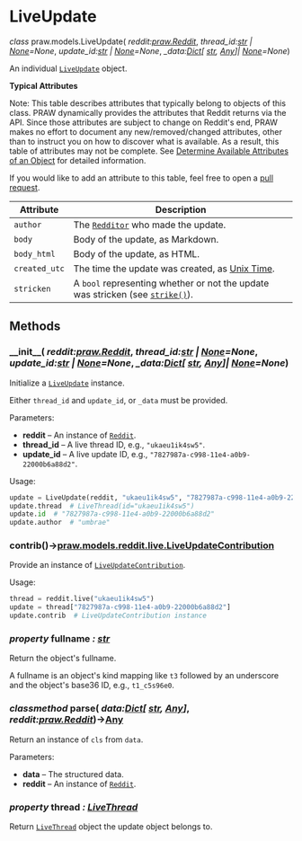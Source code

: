 # LiveUpdate

_class_ praw.models.LiveUpdate( _reddit:[praw.Reddit](https://praw.readthedocs.io/en/stable/code_overview/reddit_instance.html#praw.Reddit "praw.Reddit")_, _thread\_id:[str](https://docs.python.org/3/library/stdtypes.html#str "(in Python v3.11)") \| [None](https://docs.python.org/3/library/constants.html#None "(in Python v3.11)")=None_, _update\_id:[str](https://docs.python.org/3/library/stdtypes.html#str "(in Python v3.11)") \| [None](https://docs.python.org/3/library/constants.html#None "(in Python v3.11)")=None_, _\_data:[Dict](https://docs.python.org/3/library/typing.html#typing.Dict "(in Python v3.11)")\[ [str](https://docs.python.org/3/library/stdtypes.html#str "(in Python v3.11)"), [Any](https://docs.python.org/3/library/typing.html#typing.Any "(in Python v3.11)")\]\| [None](https://docs.python.org/3/library/constants.html#None "(in Python v3.11)")=None_)

An individual [`LiveUpdate`](https://praw.readthedocs.io/en/stable/code_overview/models/liveupdate.html#praw.models.LiveUpdate "praw.models.LiveUpdate") object.

**Typical Attributes**

Note: This table describes attributes that typically belong to objects of this class. PRAW
dynamically provides the attributes that Reddit returns via the API. Since those
attributes are subject to change on Reddit's end, PRAW makes no effort to document
any new/removed/changed attributes, other than to instruct you on how to discover
what is available. As a result, this table of attributes may not be complete. See
[Determine Available Attributes of an Object](https://praw.readthedocs.io/en/stable/getting_started/quick_start.html#determine-available-attributes-of-an-object) for detailed information.

If you would like to add an attribute to this table, feel free to open a [pull request](https://github.com/praw-dev/praw/pulls).

| Attribute | Description |
| --- | --- |
| `author` | The [`Redditor`](https://praw.readthedocs.io/en/stable/code_overview/models/redditor.html#praw.models.Redditor "praw.models.Redditor") who made the update. |
| `body` | Body of the update, as Markdown. |
| `body_html` | Body of the update, as HTML. |
| `created_utc` | The time the update was created, as [Unix Time](https://en.wikipedia.org/wiki/Unix_time). |
| `stricken` | A `bool` representing whether or not the update was stricken (see [`strike()`](https://praw.readthedocs.io/en/stable/code_overview/other/liveupdatecontribution.html#praw.models.reddit.live.LiveUpdateContribution.strike "praw.models.reddit.live.LiveUpdateContribution.strike")). |

## Methods

### \_\_init\_\_( _reddit:[praw.Reddit](https://praw.readthedocs.io/en/stable/code_overview/reddit_instance.html#praw.Reddit "praw.Reddit")_, _thread\_id:[str](https://docs.python.org/3/library/stdtypes.html#str "(in Python v3.11)") \| [None](https://docs.python.org/3/library/constants.html#None "(in Python v3.11)")=None_, _update\_id:[str](https://docs.python.org/3/library/stdtypes.html#str "(in Python v3.11)") \| [None](https://docs.python.org/3/library/constants.html#None "(in Python v3.11)")=None_, _\_data:[Dict](https://docs.python.org/3/library/typing.html#typing.Dict "(in Python v3.11)")\[ [str](https://docs.python.org/3/library/stdtypes.html#str "(in Python v3.11)"), [Any](https://docs.python.org/3/library/typing.html#typing.Any "(in Python v3.11)")\]\| [None](https://docs.python.org/3/library/constants.html#None "(in Python v3.11)")=None_)

Initialize a [`LiveUpdate`](https://praw.readthedocs.io/en/stable/code_overview/models/liveupdate.html#praw.models.LiveUpdate "praw.models.LiveUpdate") instance.

Either `thread_id` and `update_id`, or `_data` must be provided.

Parameters:
- **reddit** – An instance of [`Reddit`](https://praw.readthedocs.io/en/stable/code_overview/reddit_instance.html#praw.Reddit "praw.Reddit").
- **thread\_id** – A live thread ID, e.g., `"ukaeu1ik4sw5"`.
- **update\_id** – A live update ID, e.g., `"7827987a-c998-11e4-a0b9-22000b6a88d2"`.

Usage:

```python
update = LiveUpdate(reddit, "ukaeu1ik4sw5", "7827987a-c998-11e4-a0b9-22000b6a88d2")
update.thread  # LiveThread(id="ukaeu1ik4sw5")
update.id  # "7827987a-c998-11e4-a0b9-22000b6a88d2"
update.author  # "umbrae"
```

### contrib()→[praw.models.reddit.live.LiveUpdateContribution](https://praw.readthedocs.io/en/stable/code_overview/other/liveupdatecontribution.html#praw.models.reddit.live.LiveUpdateContribution "praw.models.reddit.live.LiveUpdateContribution")

Provide an instance of [`LiveUpdateContribution`](https://praw.readthedocs.io/en/stable/code_overview/other/liveupdatecontribution.html#praw.models.reddit.live.LiveUpdateContribution "praw.models.reddit.live.LiveUpdateContribution").

Usage:

```python
thread = reddit.live("ukaeu1ik4sw5")
update = thread["7827987a-c998-11e4-a0b9-22000b6a88d2"]
update.contrib  # LiveUpdateContribution instance
```

### _property_ fullname _: [str](https://docs.python.org/3/library/stdtypes.html#str "(in Python v3.11)")_

Return the object's fullname.

A fullname is an object's kind mapping like `t3` followed by an underscore and
the object's base36 ID, e.g., `t1_c5s96e0`.

### _classmethod_ parse( _data:[Dict](https://docs.python.org/3/library/typing.html#typing.Dict "(in Python v3.11)")\[ [str](https://docs.python.org/3/library/stdtypes.html#str "(in Python v3.11)"), [Any](https://docs.python.org/3/library/typing.html#typing.Any "(in Python v3.11)")\]_, _reddit:[praw.Reddit](https://praw.readthedocs.io/en/stable/code_overview/reddit_instance.html#praw.Reddit "praw.Reddit")_)→[Any](https://docs.python.org/3/library/typing.html#typing.Any "(in Python v3.11)")

Return an instance of `cls` from `data`.

Parameters:
- **data** – The structured data.
- **reddit** – An instance of [`Reddit`](https://praw.readthedocs.io/en/stable/code_overview/reddit_instance.html#praw.Reddit "praw.Reddit").

### _property_ thread _: [LiveThread](https://praw.readthedocs.io/en/stable/code_overview/models/livethread.html#praw.models.LiveThread "praw.models.reddit.live.LiveThread")_

Return [`LiveThread`](https://praw.readthedocs.io/en/stable/code_overview/models/livethread.html#praw.models.LiveThread "praw.models.LiveThread") object the update object belongs to.